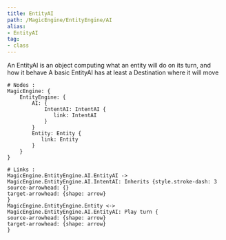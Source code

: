 ```yaml
---
title: EntityAI
path: /MagicEngine/EntityEngine/AI
alias: 
- EntityAI
tag: 
- class
---
```

An EntityAI is an object computing what an entity will do on its turn, and how it behave
A basic EntityAI has at least a Destination where it will move
```d2
# Nodes :
MagicEngine: {
    EntityEngine: {
        AI: {
            IntentAI: IntentAI {
               link: IntentAI
            }
        }
        Entity: Entity {
           link: Entity
        }
    }
}

# Links :
MagicEngine.EntityEngine.AI.EntityAI -> MagicEngine.EntityEngine.AI.IntentAI: Inherits {style.stroke-dash: 3
source-arrowhead: {}
target-arrowhead: {shape: arrow}
}
MagicEngine.EntityEngine.Entity <-> MagicEngine.EntityEngine.AI.EntityAI: Play turn {
source-arrowhead: {shape: arrow}
target-arrowhead: {shape: arrow}
}

```